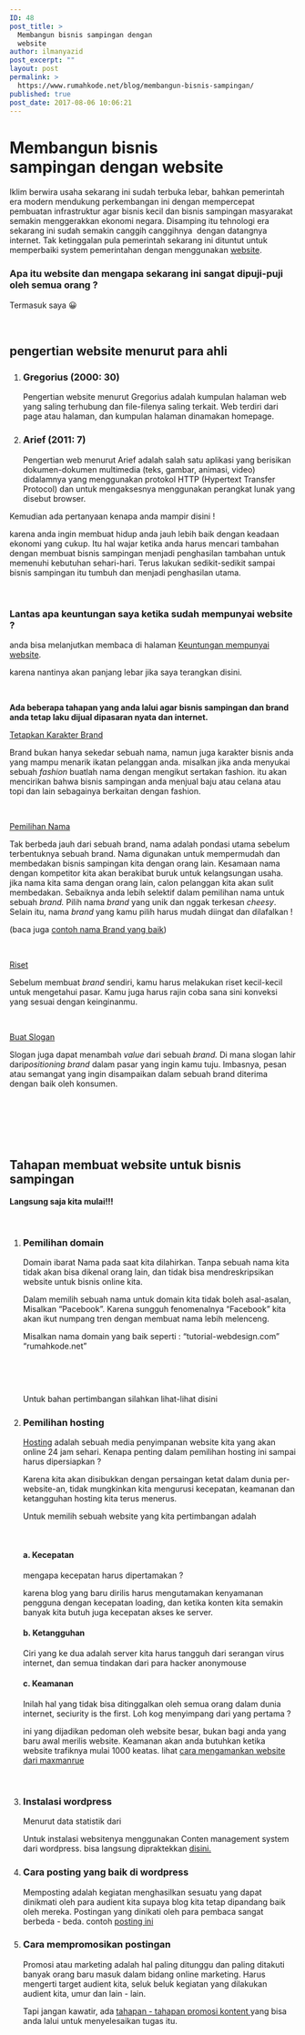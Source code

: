 ```yaml
---
ID: 48
post_title: >
  Membangun bisnis sampingan dengan
  website
author: ilmanyazid
post_excerpt: ""
layout: post
permalink: >
  https://www.rumahkode.net/blog/membangun-bisnis-sampingan/
published: true
post_date: 2017-08-06 10:06:21
---
```

<h1><strong>Membangun bisnis sampingan</strong> dengan website</h1>
Iklim berwira usaha sekarang ini sudah terbuka lebar, bahkan pemerintah era modern mendukung perkembangan ini dengan mempercepat pembuatan infrastruktur agar bisnis kecil dan bisnis sampingan masyarakat semakin menggerakkan ekonomi negara. Disamping itu tehnologi era sekarang ini sudah semakin canggih canggihnya  dengan datangnya internet. Tak ketinggalan pula pemerintah sekarang ini dituntut untuk memperbaiki system pemerintahan dengan menggunakan <a href="http://www.rumahkode.net/">website</a>.
<h3>Apa itu website dan mengapa sekarang ini sangat dipuji-puji oleh semua orang ?</h3>
Termasuk saya &#x1f600;

&nbsp;
<h2>pengertian website menurut para ahli</h2>
<ol>
 	<li>
<h3><strong>Gregorius (2000: 30)</strong></h3>
Pengertian website menurut Gregorius adalah kumpulan halaman web yang saling terhubung dan file-filenya saling terkait. Web terdiri dari page atau halaman, dan kumpulan halaman dinamakan homepage.</li>
 	<li>
<h3><strong>Arief (2011: 7)</strong></h3>
Pengertian web menurut Arief adalah salah satu aplikasi yang berisikan dokumen-dokumen multimedia (teks, gambar, animasi, video) didalamnya yang menggunakan protokol HTTP (Hypertext Transfer Protocol) dan untuk mengaksesnya menggunakan perangkat lunak yang disebut browser.</li>
</ol>
Kemudian ada pertanyaan kenapa anda mampir disini !

karena anda ingin membuat hidup anda jauh lebih baik dengan keadaan ekonomi yang cukup. Itu hal wajar ketika anda harus mencari tambahan dengan membuat bisnis sampingan menjadi penghasilan tambahan untuk memenuhi kebutuhan sehari-hari. Terus lakukan sedikit-sedikit sampai bisnis sampingan itu tumbuh dan menjadi penghasilan utama.

&nbsp;
<h3>Lantas apa keuntungan saya ketika sudah mempunyai website ?</h3>
anda bisa melanjutkan membaca di halaman <a href="http://www.rumahkode.net/blog/Keuntungan-mempunyai-website/">Keuntungan mempunyai website</a>.

karena nantinya akan panjang lebar jika saya terangkan disini.

&nbsp;

<strong>Ada beberapa tahapan yang anda lalui agar bisnis sampingan dan brand anda tetap laku dijual dipasaran nyata dan internet.</strong>

<u>Tetapkan Karakter Brand</u>

Brand bukan hanya sekedar sebuah nama, namun juga karakter bisnis anda yang mampu menarik ikatan pelanggan anda. misalkan jika anda menyukai sebuah <em>fashion </em>buatlah nama dengan mengikut sertakan fashion. itu akan mencirikan bahwa bisnis sampingan anda menjual baju atau celana atau topi dan lain sebagainya berkaitan dengan fashion.

&nbsp;

<u>Pemilihan Nama</u>

Tak berbeda jauh dari sebuah brand, nama adalah pondasi utama sebelum terbentuknya sebuah brand. Nama digunakan untuk mempermudah dan membedakan bisnis sampingan kita dengan orang lain. Kesamaan nama dengan kompetitor kita akan berakibat buruk untuk kelangsungan usaha. jika nama kita sama dengan orang lain, calon pelanggan kita akan sulit membedakan. Sebaiknya anda lebih selektif dalam pemilihan nama untuk sebuah <em>brand. </em>Pilih nama <em>brand </em>yang unik dan nggak terkesan <em>cheesy</em>. Selain itu, nama <em>brand</em> yang kamu pilih harus mudah diingat dan dilafalkan !

(baca juga <a href="http://designwebelegan.blogspot.co.id/2017/11/inspirasi-nama-merek-untuk-memperkuat.html">contoh nama Brand yang baik</a>)

&nbsp;

<u>Riset</u>

Sebelum membuat<em> brand</em> sendiri, kamu harus melakukan riset kecil-kecil untuk mengetahui pasar. Kamu juga harus rajin coba sana sini konveksi yang sesuai dengan keinginanmu.

&nbsp;

<u>Buat Slogan</u>

Slogan juga dapat menambah <em>value </em>dari sebuah <em>brand.</em> Di mana slogan lahir dari<em>positioning brand</em> dalam pasar yang ingin kamu tuju. Imbasnya, pesan atau semangat yang ingin disampaikan dalam sebuah brand diterima dengan baik oleh konsumen.

&nbsp;

&nbsp;

&nbsp;
<h2>Tahapan membuat website untuk bisnis sampingan</h2>
<strong>Langsung saja kita mulai!!!</strong>

&nbsp;
<ol>
 	<li>
<h3>Pemilihan domain</h3>
Domain ibarat Nama pada saat kita dilahirkan. Tanpa sebuah nama kita tidak akan bisa dikenal orang lain, dan tidak bisa mendreskripsikan website untuk bisnis online kita.

<span style="line-height: inherit;">Dalam memilih sebuah nama untuk domain kita tidak boleh asal-asalan, Misalkan “Pacebook”. Karena sungguh fenomenalnya “Facebook” kita akan ikut numpang tren dengan membuat nama lebih melenceng.</span>

<span style="line-height: inherit;">Misalkan nama domain yang baik seperti : “tutorial-webdesign.com” “rumahkode.net”</span>

&nbsp;

&nbsp;

<span style="line-height: inherit;">Untuk bahan pertimbangan silahkan lihat-lihat disini
</span></li>
 	<li>
<h3><span style="line-height: inherit;">Pemilihan hosting
</span></h3>
<span style="line-height: inherit;"><a href="http://www.rumahkode.net/pengertian-web-server/">Hosting</a> adalah sebuah media penyimpanan website kita yang akan online 24 jam sehari. Kenapa penting dalam pemilihan hosting ini sampai harus dipersiapkan ?</span>

<span style="line-height: inherit;">Karena kita akan disibukkan dengan persaingan ketat dalam dunia per-website-an, tidak mungkinkan kita mengurusi kecepatan, keamanan dan ketangguhan hosting kita terus menerus.</span>

<span style="line-height: inherit;">Untuk memilih sebuah website yang kita pertimbangan adalah</span>

&nbsp;
<h4><span style="line-height: inherit;">a. Kecepatan
</span></h4>
<span style="line-height: inherit;">mengapa kecepatan harus dipertamakan ?</span>

<span style="line-height: inherit;">karena blog yang baru dirilis harus mengutamakan kenyamanan pengguna dengan kecepatan loading, dan ketika konten kita semakin banyak kita butuh juga kecepatan akses ke server.
</span>
<h4>b. Ketangguhan</h4>
Ciri yang ke dua adalah server kita harus tangguh dari serangan virus internet, dan semua tindakan dari para hacker anonymouse
<h4><span style="line-height: inherit;">c. Keamanan
</span></h4>
<span style="line-height: inherit;">Inilah hal yang tidak bisa ditinggalkan oleh semua orang dalam dunia internet, seciurity is the first. Loh kog menyimpang dari yang pertama ?</span>

<span style="line-height: inherit;">ini yang dijadikan pedoman oleh website besar, bukan bagi anda yang baru awal merilis website. Keamanan akan anda butuhkan ketika website trafiknya mulai 1000 keatas. lihat <a href="https://www.google.co.id/url?sa=t&amp;rct=j&amp;q=&amp;esrc=s&amp;source=web&amp;cd=2&amp;cad=rja&amp;uact=8&amp;ved=0ahUKEwjL9sDjq8LVAhUMQI8KHUIIBwIQFggwMAE&amp;url=https%3A%2F%2Fwww.maxmanroe.com%2Fcara-mengamankan-blog-wordpress-dari-serangan-hacker.html&amp;usg=AFQjCNEeXbonhlW0adBm1LJlyJKY9hs1iw">cara mengamankan website dari maxmanrue</a></span></li>
</ol>
&nbsp;
<ol start="3">
 	<li>
<h3>Instalasi wordpress</h3>
<span style="line-height: inherit;">Menurut data statistik dari</span>

<span style="line-height: inherit;">Untuk instalasi websitenya menggunakan Conten management system dari wordpress. bisa langsung dipraktekkan </span><a style="line-height: inherit;" href="http://panduanim.com/modul/install-wordpress/">disini.</a></li>
</ol>
<ol start="4">
 	<li>
<h3>Cara posting yang baik di wordpress</h3>
Memposting adalah kegiatan menghasilkan sesuatu yang dapat dinikmati oleh para audient kita supaya blog kita tetap dipandang baik oleh mereka. Postingan yang dinikati oleh para pembaca sangat berbeda - beda. contoh <a href="http://www.rumahkode.net/website-untuk-bisnis-online/">posting ini</a></li>
 	<li>
<h3>Cara mempromosikan postingan</h3>
Promosi atau marketing adalah hal paling ditunggu dan paling ditakuti banyak orang baru masuk dalam bidang online marketing. Harus mengerti target audient kita, seluk beluk kegiatan yang dilakukan audient kita, umur dan lain - lain.

Tapi jangan kawatir, ada <a href="https://www.google.co.id/url?sa=t&amp;rct=j&amp;q=&amp;esrc=s&amp;source=web&amp;cd=1&amp;cad=rja&amp;uact=8&amp;ved=0ahUKEwiTlbC1rcLVAhUJpY8KHTTABoQQFggqMAA&amp;url=http%3A%2F%2Fpanduanim.com%2Fmempromosikan-konten%2F&amp;usg=AFQjCNE8lqD6VlGvbNP_bM1kcxHJ-G7uBA">tahapan - tahapan promosi kontent </a>yang bisa anda lalui untuk menyelesaikan tugas itu.</li>
</ol>
<h2></h2>
&nbsp;

&nbsp;

&nbsp;